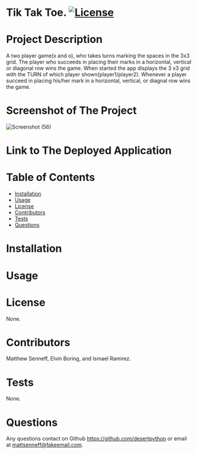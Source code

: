 # **Tik Tak Toe.**                 [![License](https://img.shields.io/badge/License--blue.svg)](https://opensource.org/licenses/)
  # Project Description
  A two player game(x and o), who takes turns marking the spaces in the 3x3 grid. The player who succeeds in placing their marks in a horizontal, vertical or diagonal row wins the game. When started the app displays the 3 x3 grid with the TURN of which player shown(player1/player2). Whenever a player succeed in placing his/her mark in a horizontal, vertical, or diagnal row wins the game.
  
  # Screenshot of The Project
![Screenshot (56)](https://user-images.githubusercontent.com/65509181/98463915-3bed4980-217c-11eb-928b-5e34729272f7.png)

# Link to The Deployed Application
 
 
 # Table of Contents
  * [Installation](#installation)
  * [Usage](#usage)
  * [License](#license)
  * [Contributors](#contributors)
  * [Tests](#tests)
  * [Questions](#questions)
  
  # Installation
  
  # Usage
  
  # License
  None.
  # Contributors
  Matthew Senneff, Elvin Boring, and Ismael Ramirez.
  # Tests
  None.
  # Questions
  Any questions contact on Github https://github.com/desertpython or email at mattsenneff@fakeemail.com.
